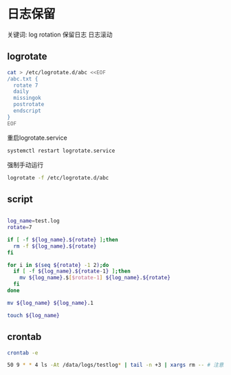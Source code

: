 # 日志保留

关键词: log rotation 保留日志 日志滚动

## logrotate

```bash
cat > /etc/logrotate.d/abc <<EOF
/abc.txt {
  rotate 7
  daily
  missingok
  postrotate
  endscript
}
EOF
```


重启logrotate.service

```bash
systemctl restart logrotate.service
```

强制手动运行
```bash
logrotate -f /etc/logrotate.d/abc
```

## script


```bash

log_name=test.log
rotate=7

if [ -f ${log_name}.${rotate} ];then
  rm -f ${log_name}.${rotate}
fi

for i in $(seq ${rotate} -1 2);do
  if [ -f ${log_name}.${rotate-1} ];then
    mv ${log_name}.$[$rotate-1] ${log_name}.${rotate}
  fi
done

mv ${log_name} ${log_name}.1

touch ${log_name}
```

## crontab

```bash
crontab -e

50 9 * * 4 ls -At /data/logs/testlog* | tail -n +3 | xargs rm -- # 注意系统时间 date +"%F %T"
```